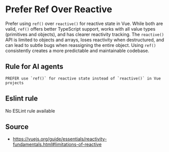 # Prefer Ref Over Reactive

Prefer using `ref()` over `reactive()` for reactive state in Vue. While both are valid, `ref()` offers better TypeScript support, works with all value types (primitives and objects), and has clearer reactivity tracking. The `reactive()` API is limited to objects and arrays, loses reactivity when destructured, and can lead to subtle bugs when reassigning the entire object. Using `ref()` consistently creates a more predictable and maintainable codebase.

## Rule for AI agents

```
PREFER use `ref()` for reactive state instead of `reactive()` in Vue projects
```

## Eslint rule

No ESLint rule available

## Source

- https://vuejs.org/guide/essentials/reactivity-fundamentals.html#limitations-of-reactive
